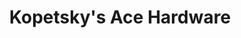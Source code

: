 ---
title: "Kopetsky's Ace Hardware"
url: /orange-city/kopetskys-ace-hardware/
shop: doityourself
---